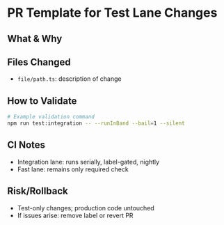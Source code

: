 # PR Template for Test Lane Changes

## What & Why
<!-- Brief description of the change and why it's needed -->

## Files Changed
<!-- List of files modified/created with brief descriptions -->
- `file/path.ts`: description of change

## How to Validate
<!-- Commands or steps to verify the change -->
```bash
# Example validation command
npm run test:integration -- --runInBand --bail=1 --silent
```

## CI Notes
<!-- Any special CI considerations -->
- Integration lane: runs serially, label-gated, nightly
- Fast lane: remains only required check

## Risk/Rollback
<!-- Risk assessment and rollback plan -->
- Test-only changes; production code untouched
- If issues arise: remove label or revert PR